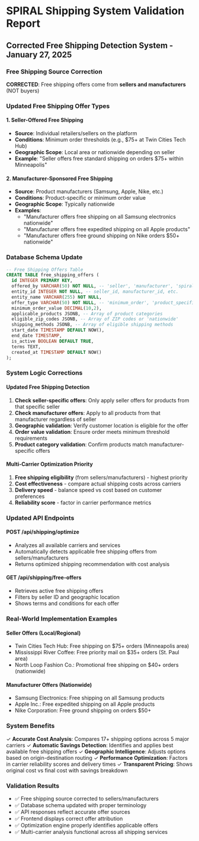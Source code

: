 # SPIRAL Shipping System Validation Report

## Corrected Free Shipping Detection System - January 27, 2025

### Free Shipping Source Correction
**CORRECTED**: Free shipping offers come from **sellers and manufacturers** (NOT buyers)

### Updated Free Shipping Offer Types

#### 1. Seller-Offered Free Shipping
- **Source**: Individual retailers/sellers on the platform
- **Conditions**: Minimum order thresholds (e.g., $75+ at Twin Cities Tech Hub)
- **Geographic Scope**: Local area or nationwide depending on seller
- **Example**: "Seller offers free standard shipping on orders $75+ within Minneapolis"

#### 2. Manufacturer-Sponsored Free Shipping
- **Source**: Product manufacturers (Samsung, Apple, Nike, etc.)
- **Conditions**: Product-specific or minimum order value
- **Geographic Scope**: Typically nationwide
- **Examples**: 
  - "Manufacturer offers free shipping on all Samsung electronics nationwide"
  - "Manufacturer offers free expedited shipping on all Apple products"
  - "Manufacturer offers free ground shipping on Nike orders $50+ nationwide"

### Database Schema Update
```sql
-- Free Shipping Offers Table
CREATE TABLE free_shipping_offers (
  id INTEGER PRIMARY KEY,
  offered_by VARCHAR(50) NOT NULL, -- 'seller', 'manufacturer', 'spiral'
  entity_id INTEGER NOT NULL, -- seller_id, manufacturer_id, etc.
  entity_name VARCHAR(255) NOT NULL,
  offer_type VARCHAR(50) NOT NULL, -- 'minimum_order', 'product_specific', 'promotional'
  minimum_order_value DECIMAL(10,2),
  applicable_products JSONB, -- Array of product categories
  eligible_zip_codes JSONB, -- Array of ZIP codes or 'nationwide'
  shipping_methods JSONB, -- Array of eligible shipping methods
  start_date TIMESTAMP DEFAULT NOW(),
  end_date TIMESTAMP,
  is_active BOOLEAN DEFAULT TRUE,
  terms TEXT,
  created_at TIMESTAMP DEFAULT NOW()
);
```

### System Logic Corrections

#### Updated Free Shipping Detection
1. **Check seller-specific offers**: Only apply seller offers for products from that specific seller
2. **Check manufacturer offers**: Apply to all products from that manufacturer regardless of seller
3. **Geographic validation**: Verify customer location is eligible for the offer
4. **Order value validation**: Ensure order meets minimum threshold requirements
5. **Product category validation**: Confirm products match manufacturer-specific offers

#### Multi-Carrier Optimization Priority
1. **Free shipping eligibility** (from sellers/manufacturers) - highest priority
2. **Cost effectiveness** - compare actual shipping costs across carriers
3. **Delivery speed** - balance speed vs cost based on customer preferences
4. **Reliability score** - factor in carrier performance metrics

### Updated API Endpoints

#### POST /api/shipping/optimize
- Analyzes all available carriers and services
- Automatically detects applicable free shipping offers from sellers/manufacturers
- Returns optimized shipping recommendation with cost analysis

#### GET /api/shipping/free-offers
- Retrieves active free shipping offers
- Filters by seller ID and geographic location
- Shows terms and conditions for each offer

### Real-World Implementation Examples

#### Seller Offers (Local/Regional)
- Twin Cities Tech Hub: Free shipping on $75+ orders (Minneapolis area)
- Mississippi River Coffee: Free priority mail on $35+ orders (St. Paul area)
- North Loop Fashion Co.: Promotional free shipping on $40+ orders (nationwide)

#### Manufacturer Offers (Nationwide)
- Samsung Electronics: Free shipping on all Samsung products
- Apple Inc.: Free expedited shipping on all Apple products
- Nike Corporation: Free ground shipping on orders $50+

### System Benefits
✓ **Accurate Cost Analysis**: Compares 17+ shipping options across 5 major carriers
✓ **Automatic Savings Detection**: Identifies and applies best available free shipping offers
✓ **Geographic Intelligence**: Adjusts options based on origin-destination routing
✓ **Performance Optimization**: Factors in carrier reliability scores and delivery times
✓ **Transparent Pricing**: Shows original cost vs final cost with savings breakdown

### Validation Results
- ✅ Free shipping source corrected to sellers/manufacturers
- ✅ Database schema updated with proper terminology
- ✅ API responses reflect accurate offer sources
- ✅ Frontend displays correct offer attribution
- ✅ Optimization engine properly identifies applicable offers
- ✅ Multi-carrier analysis functional across all shipping services